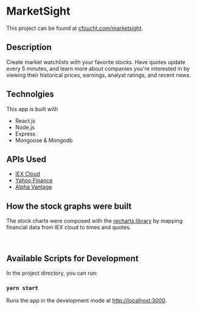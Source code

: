 # MarketSight

This project can be found at [cfoucht.com/marketsight](http://cfoucht.com/marketsight).

## Description

Create market watchlists with your favorite stocks. Have quotes update every 5 minutes, and learn more about companies
you're interested in by viewing their historical prices, earnings, analyst ratings, and recent news.

## Technolgies

This app is built with

- React.js
- Node.js
- Express
- Mongoose & Mongodb

## APIs Used

- [IEX Cloud](https://iexcloud.io/)
- [Yahoo Finance](https://rapidapi.com/apidojo/api/yahoo-finance1)
- [Alpha Vantage](https://www.alphavantage.co/)

## How the stock graphs were built

The stock charts were composed with the [recharts library](https://recharts.org/en-US/) by mapping financial data from IEX cloud to times and quotes.

<br/>

## Available Scripts for Development

In the project directory, you can run:

### `yarn start`

Runs the app in the development mode at [http://localhost:3000](http://localhost:3000).
